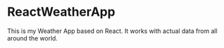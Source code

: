 # ReactWeatherApp
This is my Weather App based on React. It works with actual data from all around the world.
